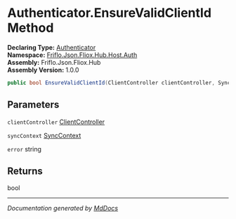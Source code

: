 ﻿<!--  
  <auto-generated>   
    The contents of this file were generated by a tool.  
    Changes to this file may be list if the file is regenerated  
  </auto-generated>   
-->

# Authenticator.EnsureValidClientId Method

**Declaring Type:** [Authenticator](../index.md)  
**Namespace:** [Friflo.Json.Fliox.Hub.Host.Auth](../../index.md)  
**Assembly:** Friflo.Json.Fliox.Hub  
**Assembly Version:** 1.0.0

```csharp
public bool EnsureValidClientId(ClientController clientController, SyncContext syncContext, out string error);
```

## Parameters

`clientController`  [ClientController](../../ClientController/index.md)

`syncContext`  [SyncContext](../../../SyncContext/index.md)

`error`  string

## Returns

bool

___

*Documentation generated by [MdDocs](https://github.com/ap0llo/mddocs)*
